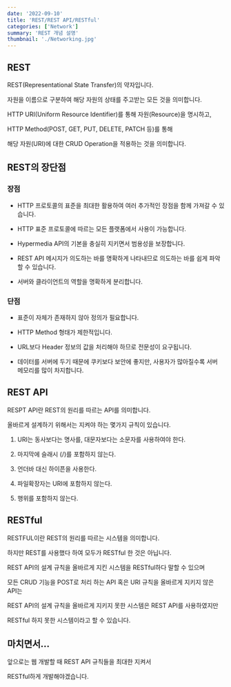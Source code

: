 ```yaml
---
date: '2022-09-10'
title: 'REST/REST API/RESTful'
categories: ['Network']
summary: 'REST 개념 설명'
thumbnail: './Networking.jpg'
---
```


## REST

REST(Representational State Transfer)의 약자입니다.

자원을 이름으로 구분하여 해당 자원의 상태를 주고받는 모든 것을 의미합니다.

HTTP URI(Uniform Resource Identifier)를 통해 자원(Resource)을 명시하고,

HTTP Method(POST, GET, PUT, DELETE, PATCH 등)를 통해

해당 자원(URI)에 대한 CRUD Operation을 적용하는 것을 의미합니다.

## REST의 장단점

### 장점

- HTTP 프로토콜의 표준을 최대한 활용하여 여러 추가적인 장점을 함께 가져갈 수 있습니다.

- HTTP 표준 프로토콜에 따르는 모든 플랫폼에서 사용이 가능합니다.

- Hypermedia API의 기본을 충실히 지키면서 범용성을 보장합니다.

- REST API 메시지가 의도하는 바를 명확하게 나타내므로 의도하는 바를 쉽게 파악할 수 있습니다.

- 서버와 클라이언트의 역할을 명확하게 분리합니다.

### 단점

- 표준이 자체가 존재하지 않아 정의가 필요합니다.

- HTTP Method 형태가 제한적입니다.

- URL보다 Header 정보의 값을 처리해야 하므로 전문성이 요구됩니다.

- 데이터를 서버에 두기 때문에 쿠키보다 보안에 좋지만, 사용자가 많아질수록 서버 메모리를 많이 차지합니다.

## REST API

RESPT API란 REST의 원리를 따르는 API를 의미합니다.

올바르게 설계하기 위해서는 지켜야 하는 몇가지 규칙이 있습니다.

1. URI는 동사보다는 명사를, 대문자보다는 소문자를 사용하여야 한다.

2. 마지막에 슬래시 (/)를 포함하지 않는다.

3. 언더바 대신 하이픈을 사용한다.

4. 파일확장자는 URI에 포함하지 않는다.

5. 행위를 포함하지 않는다.

## RESTful

RESTFUL이란 REST의 원리를 따르는 시스템을 의미합니다.

하지만 REST를 사용했다 하여 모두가 RESTful 한 것은 아닙니다.

REST API의 설계 규칙을 올바르게 지킨 시스템을 RESTful하다 말할 수 있으며

모든 CRUD 기능을 POST로 처리 하는 API 혹은 URI 규칙을 올바르게 지키지 않은 API는

REST API의 설계 규칙을 올바르게 지키지 못한 시스템은 REST API를 사용하였지만

RESTful 하지 못한 시스템이라고 할 수 있습니다.

## 마치면서...

앞으로는 웹 개발할 때 REST API 규칙들을 최대한 지켜서

RESTful하게 개발해야겠습니다.
